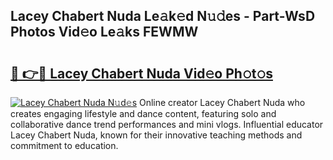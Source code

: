 ## Lacey Chabert Nuda Le𝚊k𝚎d N𝚞𝚍es - Part-WsD Photos Vid𝚎o Le𝚊ks FEWMW

# <h2><a href="http://fbd7b16.evod.top/?m=Lacey+Chabert+Nuda">🔗 👉🔴 Lacey Chabert Nuda Vid𝚎o Ph𝚘t𝚘s</a></h2>

[![Lacey Chabert Nuda N𝚞d𝚎s](https://i.imgur.com/8V9OHl7.gif)](http://fbd7b16.evod.top/?m=Lacey+Chabert+Nuda)
Online creator Lacey Chabert Nuda who creates engaging lifestyle and dance content, featuring solo and collaborative dance trend performances and mini vlogs. Influential educator Lacey Chabert Nuda, known for their innovative teaching methods and commitment to education. 
